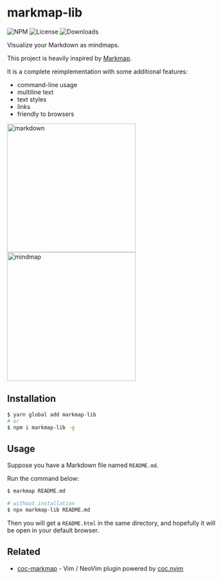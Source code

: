 # markmap-lib

![NPM](https://img.shields.io/npm/v/markmap-lib.svg)
![License](https://img.shields.io/npm/l/markmap-lib.svg)
![Downloads](https://img.shields.io/npm/dt/markmap-lib.svg)

Visualize your Markdown as mindmaps.

This project is heavily inspired by [Markmap](https://github.com/dundalek/markmap).

It is a complete reimplementation with some additional features:

- command-line usage
- multiline text
- text styles
- links
- friendly to browsers

<img src="https://user-images.githubusercontent.com/3139113/72221499-52476a80-3596-11ea-8d15-c57fdfe04ce0.png" alt="markdown" width="300"> <img src="https://user-images.githubusercontent.com/3139113/72221508-7014cf80-3596-11ea-9b59-b8a97bba8e1c.png" alt="mindmap" width="300">

## Installation

```sh
$ yarn global add markmap-lib
# or
$ npm i markmap-lib -g
```

## Usage

Suppose you have a Markdown file named `README.md`.

Run the command below:

```sh
$ markmap README.md

# without installation
$ npx markmap-lib README.md
```

Then you will get a `README.html` in the same directory, and hopefully it will be open in your default browser.

## Related

- [coc-markmap](https://github.com/gera2ld/coc-markmap) - Vim / NeoVim plugin powered by [coc.nvim](https://github.com/neoclide/coc.nvim)
